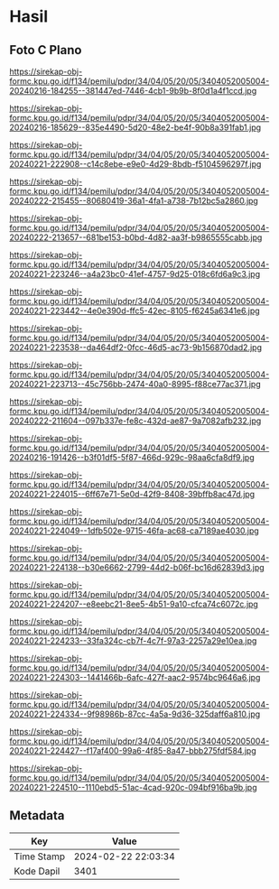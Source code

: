 # Hasil

## Foto C Plano

https://sirekap-obj-formc.kpu.go.id/f134/pemilu/pdpr/34/04/05/20/05/3404052005004-20240216-184255--381447ed-7446-4cb1-9b9b-8f0d1a4f1ccd.jpg

https://sirekap-obj-formc.kpu.go.id/f134/pemilu/pdpr/34/04/05/20/05/3404052005004-20240216-185629--835e4490-5d20-48e2-be4f-90b8a391fab1.jpg

https://sirekap-obj-formc.kpu.go.id/f134/pemilu/pdpr/34/04/05/20/05/3404052005004-20240221-222908--c14c8ebe-e9e0-4d29-8bdb-f5104596297f.jpg

https://sirekap-obj-formc.kpu.go.id/f134/pemilu/pdpr/34/04/05/20/05/3404052005004-20240222-215455--80680419-36a1-4fa1-a738-7b12bc5a2860.jpg

https://sirekap-obj-formc.kpu.go.id/f134/pemilu/pdpr/34/04/05/20/05/3404052005004-20240222-213657--681be153-b0bd-4d82-aa3f-b9865555cabb.jpg

https://sirekap-obj-formc.kpu.go.id/f134/pemilu/pdpr/34/04/05/20/05/3404052005004-20240221-223246--a4a23bc0-41ef-4757-9d25-018c6fd6a9c3.jpg

https://sirekap-obj-formc.kpu.go.id/f134/pemilu/pdpr/34/04/05/20/05/3404052005004-20240221-223442--4e0e390d-ffc5-42ec-8105-f6245a6341e6.jpg

https://sirekap-obj-formc.kpu.go.id/f134/pemilu/pdpr/34/04/05/20/05/3404052005004-20240221-223538--da464df2-0fcc-46d5-ac73-9b156870dad2.jpg

https://sirekap-obj-formc.kpu.go.id/f134/pemilu/pdpr/34/04/05/20/05/3404052005004-20240221-223713--45c756bb-2474-40a0-8995-f88ce77ac371.jpg

https://sirekap-obj-formc.kpu.go.id/f134/pemilu/pdpr/34/04/05/20/05/3404052005004-20240222-211604--097b337e-fe8c-432d-ae87-9a7082afb232.jpg

https://sirekap-obj-formc.kpu.go.id/f134/pemilu/pdpr/34/04/05/20/05/3404052005004-20240216-191426--b3f01df5-5f87-466d-929c-98aa6cfa8df9.jpg

https://sirekap-obj-formc.kpu.go.id/f134/pemilu/pdpr/34/04/05/20/05/3404052005004-20240221-224015--6ff67e71-5e0d-42f9-8408-39bffb8ac47d.jpg

https://sirekap-obj-formc.kpu.go.id/f134/pemilu/pdpr/34/04/05/20/05/3404052005004-20240221-224049--1dfb502e-9715-46fa-ac68-ca7189ae4030.jpg

https://sirekap-obj-formc.kpu.go.id/f134/pemilu/pdpr/34/04/05/20/05/3404052005004-20240221-224138--b30e6662-2799-44d2-b06f-bc16d62839d3.jpg

https://sirekap-obj-formc.kpu.go.id/f134/pemilu/pdpr/34/04/05/20/05/3404052005004-20240221-224207--e8eebc21-8ee5-4b51-9a10-cfca74c6072c.jpg

https://sirekap-obj-formc.kpu.go.id/f134/pemilu/pdpr/34/04/05/20/05/3404052005004-20240221-224233--33fa324c-cb7f-4c7f-97a3-2257a29e10ea.jpg

https://sirekap-obj-formc.kpu.go.id/f134/pemilu/pdpr/34/04/05/20/05/3404052005004-20240221-224303--1441466b-6afc-427f-aac2-9574bc9646a6.jpg

https://sirekap-obj-formc.kpu.go.id/f134/pemilu/pdpr/34/04/05/20/05/3404052005004-20240221-224334--9f98986b-87cc-4a5a-9d36-325daff6a810.jpg

https://sirekap-obj-formc.kpu.go.id/f134/pemilu/pdpr/34/04/05/20/05/3404052005004-20240221-224427--f17af400-99a6-4f85-8a47-bbb275fdf584.jpg

https://sirekap-obj-formc.kpu.go.id/f134/pemilu/pdpr/34/04/05/20/05/3404052005004-20240221-224510--1110ebd5-51ac-4cad-920c-094bf916ba9b.jpg


## Metadata

| Key        | Value               |
| ---------- | ------------------- |
| Time Stamp | 2024-02-22 22:03:34 |
| Kode Dapil | 3401                |



